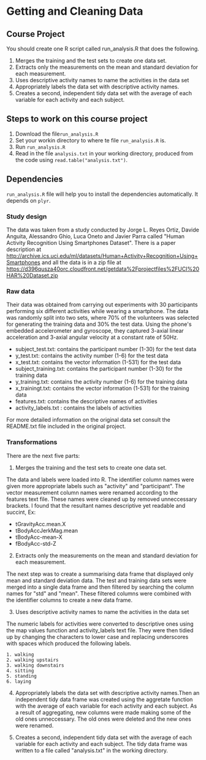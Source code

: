 # Getting and Cleaning Data

## Course Project

You should create one R script called run_analysis.R that does the following.

1. Merges the training and the test sets to create one data set.
2. Extracts only the measurements on the mean and standard deviation for each measurement.
3. Uses descriptive activity names to name the activities in the data set
4. Appropriately labels the data set with descriptive activity names.
5. Creates a second, independent tidy data set with the average of each variable for each activity and each subject.

## Steps to work on this course project

1. Download the file```run_analysis.R```
2. Set your workin directory to where te file ```run_analysis.R``` is.
3. Run ```run_analysis.R``` 
4. Read in the file ```analysis.txt``` in your working directory,  produced from the code using ```read.table("analysis.txt")```.

## Dependencies

```run_analysis.R``` file will help you to install the dependencies automatically. It depends on ```plyr```. 


### Study design
The data was taken from a study conducted by Jorge L. Reyes Ortiz, Davide Anguita, Alessandro Ghio, Luca Oneto and Javier Parra called "Human Activity Recognition Using Smartphones Dataset". There is a paper description at http://archive.ics.uci.edu/ml/datasets/Human+Activity+Recognition+Using+Smartphones and all the data is in a zip file at https://d396qusza40orc.cloudfront.net/getdata%2Fprojectfiles%2FUCI%20HAR%20Dataset.zip

### Raw data
Their data was obtained from carrying out experiments with 30 participants performing six different activities while wearing a smartphone. The data was randomly split into two sets, where 70% of the volunteers was selected for generating the training data and 30% the test data. Using the phone's embedded accelerometer and gyroscope, they captured 3-axial linear acceleration and 3-axial angular velocity at a constant rate of 50Hz.  

- subject_test.txt: contains the participant number (1-30) for the test data  
- y_test.txt: contains the activity number (1-6) for the test data  
- x_test.txt: contains the vector information (1-531) for the test data  
- subject_training.txt: contains the participant number (1-30) for the training data  
- y_training.txt: contains the activity number (1-6) for the training data  
- x_trainingt.txt: contains the vector information (1-531) for the training data  
- features.txt: contains the descriptive names of activities
- activity_labels.txt : contains the labels of activities

 For more detailed information on the original data set consult the README.txt file included in the original project.
 
### Transformations
There are the next five parts:

1. Merges the training and the test sets to create one data set.

The data and labels were loaded into R. The identifier column names were given more appropriate labels such as "activity" and "participant". The vector measurement column names were renamed according to the features text file. These names were cleaned up by removed unneccessary brackets. I found that the resultant names descriptive yet readable and succint, Ex:

- tGravityAcc.mean.X
- tBodyAccJerkMag.mean
- tBodyAcc-mean-X   
- fBodyAcc-std-Z

2. Extracts only the measurements on the mean and standard deviation for each measurement.

The next step was to create a summarising data frame that displayed only mean and standard deviation data. The test and training data sets were merged into a single data frame and then filtered by searching the column names for "std" and "mean". These filtered columns were combined with the identifier columns to create a new data frame. 

3. Uses descriptive activity names to name the activities in the data set

The numeric labels for activities were converted to descriptive ones using the map values function and activity_labels text file. They were then tidied up by changing the characters to lower case and replacing underscores with spaces which produced the following labels.

	1. walking  
	2. walking upstairs  
	3. walking downstairs  
	4. sitting  
	5. standing  
	6. laying  

4. Appropriately labels the data set with descriptive activity names.Then an independent tidy data frame was created using the aggretate function with the average of each variable for each activity and each subject. As a result of aggregating, new columns were made making some of the old ones unneccessary. The old ones were deleted and the new ones were renamed.

5. Creates a second, independent tidy data set with the average of each variable for each activity and each subject. The tidy data frame was written to a file called "analysis.txt" in the working directory.
